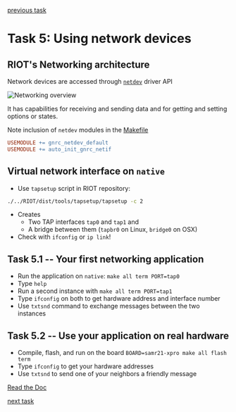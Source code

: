 [previous task](../task-04)

# Task 5: Using network devices

## RIOT's Networking architecture
Network devices are accessed through [`netdev`](https://doc.riot-os.org/group__drivers__netdev__api.html) driver API

![Networking overview](../overview-net.png)

It has capabilities for receiving and sending data and for getting and setting
options or states.

Note inclusion of `netdev` modules in the [Makefile](Makefile)

```Makefile
USEMODULE += gnrc_netdev_default
USEMODULE += auto_init_gnrc_netif
```

## Virtual network interface on `native`
* Use `tapsetup` script in RIOT repository:

```sh
./../RIOT/dist/tools/tapsetup/tapsetup -c 2
```

* Creates
    - Two TAP interfaces `tap0` and `tap1` and
    - A bridge between them (`tapbr0` on Linux, `bridge0` on OSX)
* Check with `ifconfig` or `ip link`!

## Task 5.1 -- Your first networking application
* Run the application on `native`: `make all term PORT=tap0`
* Type `help`
* Run a second instance with `make all term PORT=tap1`
* Type `ifconfig` on both to get hardware address and interface number
* Use `txtsnd` command to exchange messages between the two instances

## Task 5.2 -- Use your application on real hardware
* Compile, flash, and run on the board `BOARD=samr21-xpro make all flash term`
* Type `ifconfig` to get your hardware addresses
* Use `txtsnd` to send one of your neighbors a friendly message

[Read the Doc](https://doc.riot-os.org/group__drivers__netdev__api.html)

[next task](../task-06)
